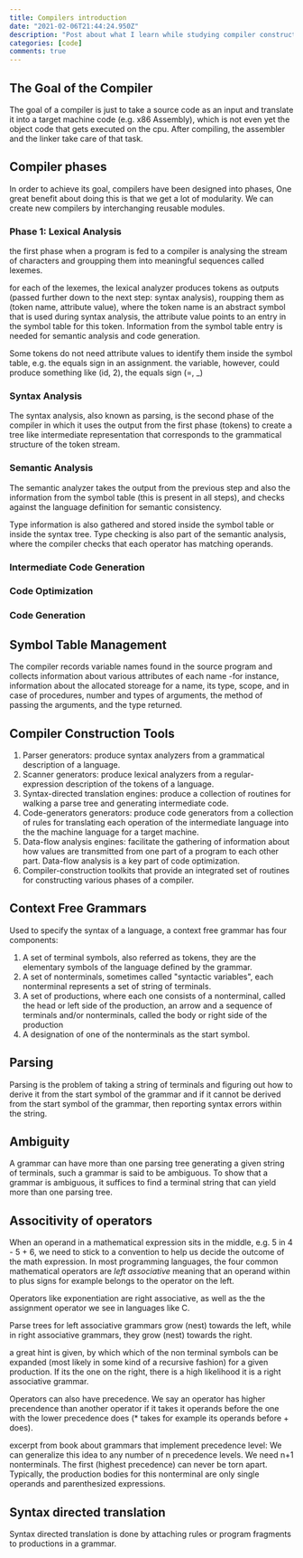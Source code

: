 ```yaml
---
title: Compilers introduction 
date: "2021-02-06T21:44:24.950Z"
description: "Post about what I learn while studying compiler construction lecture at TU Dresden"
categories: [code]
comments: true
---
```





## The Goal of the Compiler

The goal of a compiler is just to take a source code as an input and translate it into
a target machine code (e.g. x86 Assembly), which is not even yet the object code that 
gets executed on the cpu. After compiling, the assembler and the linker take care of 
that task.

## Compiler phases

In order to achieve its goal, compilers have been designed into phases, One great benefit
about doing this is that we get a lot of modularity. We can create new compilers
by interchanging reusable modules.


### Phase 1: Lexical Analysis

the first phase when a program is fed to a compiler is
analysing the stream of characters and groupping them 
into meaningful sequences called lexemes. 

for each of the lexemes, the lexical analyzer produces tokens as
outputs (passed further down to the next step: syntax analysis),
roupping them as (token name, attribute value), where the
token name is an abstract symbol that is used during syntax analysis,
the attribute value points to an entry in the symbol table for this
token. Information from the symbol table entry is needed for semantic
analysis and code generation.

Some tokens do not need attribute values to identify them inside
the symbol table, e.g. the equals sign in an assignment. the variable,
however, could produce something like (id, 2), the equals sign (=, \_)

### Syntax Analysis

The syntax analysis, also known as parsing, is the second phase of the
compiler in which it uses the output from the first phase (tokens)
to create a tree like intermediate representation that corresponds to 
the grammatical structure of the token stream. 


### Semantic Analysis

The semantic analyzer takes the output from the previous step and also
the information from the symbol table (this is present in all steps), 
and checks against the language definition for semantic consistency.

Type information is also gathered and stored inside the symbol table
or inside the syntax tree. Type checking is also part of the semantic
analysis, where the compiler checks that each operator has matching 
operands.

### Intermediate Code Generation

### Code Optimization

### Code Generation 


## Symbol Table Management

The compiler records variable names found in the source program and
collects information about various attributes of each name -for instance,
information about the allocated storeage for a name, its type, scope,
and in case of procedures, number and types of arguments, the method of 
passing the arguments, and the type returned.

## Compiler Construction Tools

1. Parser generators: produce syntax analyzers from a 
grammatical description of a language.
2. Scanner generators: produce lexical analyzers from a regular-expression
description of the tokens of a language.
3. Syntax-directed translation engines: produce a collection of routines
for walking a parse tree and generating intermediate code.
4. Code-generators generators: produce code generators from a collection
of rules for translating each operation of the intermediate language into
the the machine language for a target machine.
5. Data-flow analysis engines: facilitate the gathering of information
about how values are transmitted from one part of a program to each other
part. Data-flow analysis is a key part of code optimization.
6. Compiler-construction toolkits that provide an integrated set of 
routines for constructing various phases of a compiler.



## Context Free Grammars

Used to specify the syntax of a language, a context free grammar has four
components:

1. A set of terminal symbols, also referred as tokens, they are the
elementary symbols of the language defined by the grammar.
2. A set of nonterminals, sometimes called "syntactic variables",
each nonterminal represents a set of string of terminals.
3. A set of productions, where each one consists of a nonterminal, called
the head or left side of the production, an arrow and a sequence of
terminals and/or nonterminals, called the body or right side of the
production
4. A designation of one of the nonterminals as the start symbol.


## Parsing

Parsing is the problem of taking a string of terminals and figuring out how
to derive it from the start symbol of the grammar and if it cannot be 
derived from the start symbol of the grammar, then reporting syntax errors
within the string.

## Ambiguity

A grammar can have more than one parsing tree generating a given string of 
terminals, such a grammar is said to be ambiguous. To show that a grammar
is ambiguous, it suffices to find a terminal string that can yield more than
one parsing tree.

## Associtivity of operators

When an operand in a mathematical expression sits in the middle, e.g. 5 in 
4 - 5 + 6, we need to stick to a convention to help us decide the outcome
of the math expression. In most programming languages, the four common
mathematical operators are *left associative* meaning that an operand within
to plus signs for example belongs to the operator on the left.

Operators like exponentiation are right associative, as well as the the 
assignment operator we see in languages like C.

Parse trees for left associative grammars grow (nest) towards the left,
while in right associative grammars, they grow (nest) towards the right.

a great hint is given, by which which of the non terminal symbols can be
expanded (most likely in some kind of a recursive fashion) for a given 
production. If its the one on the right, there is a high likelihood it is
a right associative grammar.

Operators can also have precedence. We say an operator has higher precendence
than another operator if it takes it operands before the one with the lower
precedence does (* takes for example its operands before + does).


excerpt from book about grammars that implement precedence level:
We can generalize this idea to any number of n precedence levels.
We need n+1 nonterminals. The first (highest precedence) can never be torn
apart. Typically, the production bodies for this nonterminal are only single
operands and parenthesized expressions.


## Syntax directed translation

Syntax directed translation is done by attaching rules or program fragments
to productions in a grammar. 
